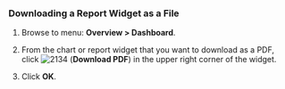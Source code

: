 ### Downloading a Report Widget as a File

1.  Browse to menu: **Overview > Dashboard**.

2.  From the chart or report widget that you want to download as a PDF,
    click ![2134](../images/2134.png) (**Download PDF**) in the upper
    right corner of the widget.

3.  Click **OK**.
